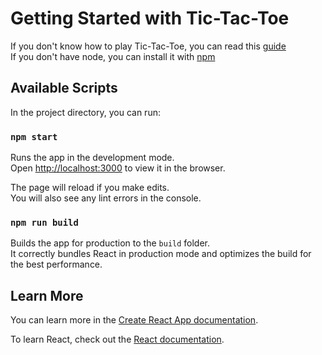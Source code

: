 # Getting Started with Tic-Tac-Toe
If you don't know how to play Tic-Tac-Toe, you can read this [guide](https://en.wikipedia.org/wiki/Tic-tac-toe) \
If you don't have node, you can install it with [npm](https://nodejs.org/en/download/)
## Available Scripts

In the project directory, you can run:

### `npm start`

Runs the app in the development mode.\
Open [http://localhost:3000](http://localhost:3000) to view it in the browser.

The page will reload if you make edits.\
You will also see any lint errors in the console.

### `npm run build`

Builds the app for production to the `build` folder.\
It correctly bundles React in production mode and optimizes the build for the best performance.

## Learn More

You can learn more in the [Create React App documentation](https://facebook.github.io/create-react-app/docs/getting-started).

To learn React, check out the [React documentation](https://reactjs.org/).
